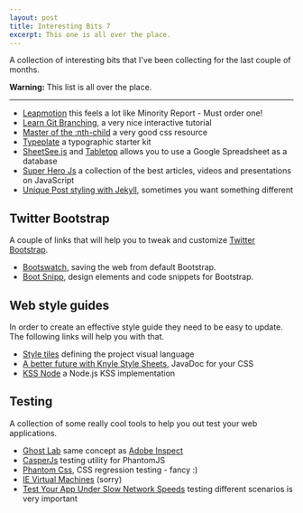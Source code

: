 ```yaml
---
layout: post
title: Interesting Bits 7
excerpt: This one is all over the place.
---
```


A collection of interesting bits that I've been collecting for the last couple of months.

**Warning:** This list is all over the place.

- - -

- [Leapmotion](https://www.leapmotion.com/) this feels a lot like Minority Report - Must order one!
- [Learn Git Branching](http://pcottle.github.com/learnGitBranching/), a very nice interactive tutorial
- [Master of the :nth-child](http://nthmaster.com/) a very good css resource
- [Typeplate](http://typeplate.com/) a typographic starter kit
- [SheetSee.js](https://github.com/jllord/sheetsee.js) and [Tabletop](http://builtbybalance.com/Tabletop/) allows you to use a Google Spreadsheet as a database
- [Super Hero Js](http://superherojs.com/) a collection of the best articles, videos and presentations on JavaScript
- [Unique Post styling with Jekyll](http://web-design-weekly.com/2013/04/07/unique-post-styling-with-jekyll/), sometimes you want something different


## Twitter Bootstrap

A couple of links that will help you to tweak and customize [Twitter Bootstrap](http://twitter.github.io/bootstrap/).

- [Bootswatch](http://bootswatch.com/), saving the web from default Bootstrap.
- [Boot Snipp](http://bootsnipp.com/), design elements and code snippets for Bootstrap.


## Web style guides

In order to create an effective style guide they need to be easy to update. The following links will help you with that.

- [Style tiles](http://styletil.es/) defining the project visual language
- [A better future with Knyle Style Sheets](https://speakerdeck.com/kneath/a-better-future-with-kss), JavaDoc for your CSS
- [KSS Node](http://web-design-weekly.com/2013/02/01/getting-started-with-kss-node/) a Node.js KSS implementation


## Testing

A collection of some really cool tools to help you out test your web applications.

- [Ghost Lab](http://vanamco.com/ghostlab/) same concept as [Adobe Inspect](http://html.adobe.com/edge/inspect/)
- [CasperJs](http://casperjs.org/) testing utility for PhantomJS
- [Phantom Css](https://github.com/Huddle/PhantomCSS), CSS regression testing - fancy :)
- [IE Virtual Machines](http://www.modern.ie/en-us/virtualization-tools) (sorry)
- [Test Your App Under Slow Network Speeds](http://juristr.com/blog/2013/02/test-your-app-under-slow-network-speeds/) testing different scenarios is very important
